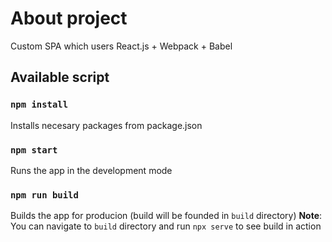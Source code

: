# About project

Custom SPA which users React.js + Webpack + Babel

## Available script

### `npm install`

Installs necesary packages from package.json

### `npm start`

Runs the app in the development mode

### `npm run build`

Builds the app for producion (build will be founded in `build` directory)
**Note**: You can navigate to `build` directory and run `npx serve` to see build in action
